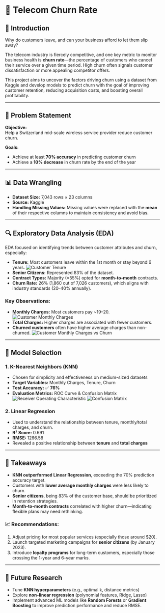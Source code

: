 # 📡 Telecom Churn Rate 

## 📘 Introduction

Why do customers leave, and can your business afford to let them slip away?

The telecom industry is fiercely competitive, and one key metric to monitor business health is **churn rate**—the percentage of customers who cancel their service over a given time period. High churn often signals customer dissatisfaction or more appealing competitor offers.

This project aims to uncover the factors driving churn using a dataset from Kaggle and develop models to predict churn with the goal of improving customer retention, reducing acquisition costs, and boosting overall profitability.

---

## 🎯 Problem Statement

**Objective:**  
Help a Switzerland mid-scale wireless service provider reduce customer churn.

**Goals:**  
- Achieve at least **70% accuracy** in predicting customer churn  
- Achieve a **10% decrease** in churn rate by the end of the year

---

## 📊 Data Wrangling

- **Dataset Size:** 7,043 rows × 23 columns  
- **Source:** Kaggle  
- **Handling Missing Values:** Missing values were replaced with the **mean** of their respective columns to maintain consistency and avoid bias.

---

## 🔍 Exploratory Data Analysis (EDA)

EDA focused on identifying trends between customer attributes and churn, especially:

- **Tenure:** Most customers leave within the 1st month or stay beyond 6 years.
![Customer Tenure]("histplot_tenure.png")
- **Senior Citizens:** Represented 83% of the dataset.
- **Contract Types:** Majority (≈55%) opted for **month-to-month** contracts.
- **Churn Rate:** 26% (1,860 out of 7,026 customers), which aligns with industry standards (20–40% annually).

### Key Observations:

- **Monthly Charges:** Most customers pay ~$19–$20.
![Customer Monthly Charges]("histplot_monthly_charges.png")
- **Total Charges:** Higher charges are associated with fewer customers.
- **Churned customers** often have higher average charges than non-churned.
![Customer Monthly Charges vs Churn]("boxplot_monthly.png")

---

## 🤖 Model Selection

### 1. **K-Nearest Neighbors (KNN)**

- Chosen for simplicity and effectiveness on medium-sized datasets
- **Target Variables:** Monthly Charges, Tenure, Churn
- **Test Accuracy:** ✅ **76%**
- **Evaluation Metrics:** ROC Curve & Confusion Matrix
![Receiver Operating Characteristic]("ROC.png")
![Confusion Matrix]("Confusion_Matrix.png")

### 2. **Linear Regression**

- Used to understand the relationship between tenure, monthly/total charges, and churn.
- **R² Score:** 0.691  
- **RMSE:** 1266.58  
- Revealed a positive relationship between **tenure** and **total charges**

---

## 📌 Takeaways

- **KNN outperformed Linear Regression**, exceeding the 70% prediction accuracy target.
- Customers with **lower average monthly charges** were less likely to churn.
- **Senior citizens**, being 83% of the customer base, should be prioritized in retention strategies.
- **Month-to-month contracts** correlated with higher churn—indicating flexible plans may need rethinking.

### 📈 Recommendations:

1. Adjust pricing for most popular services (especially those around $20).
2. Launch targeted marketing campaigns for **senior citizens** (by January 2023).
3. Introduce **loyalty programs** for long-term customers, especially those crossing the 1-year and 6-year marks.

---

## 🔬 Future Research

- Tune **KNN hyperparameters** (e.g., optimal `k`, distance metrics)
- Explore **non-linear regression** (polynomial features, Ridge, Lasso)
- Implement advanced ML models like **Random Forests** or **Gradient Boosting** to improve prediction performance and reduce RMSE.


